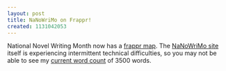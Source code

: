 ```yaml
---
layout: post
title: NaNoWriMo on Frappr!
created: 1131042053
---
```

National Novel Writing Month now has a [frappr map](http://www.frappr.com/nanowrimo).  The [NaNoWriMo site](http://www.nanowrimo.org/) itself is experiencing intermittent technical difficulties, so you may not be able to see my [current word count](http://www.nanowrimo.org/userinfo.php?uid=4573) of 3500 words.
